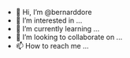 - 👋 Hi, I’m @bernarddore
- 👀 I’m interested in ...
- 🌱 I’m currently learning ...
- 💞️ I’m looking to collaborate on ...
- 📫 How to reach me ...

<!---
bernarddore/bernarddore is a ✨ special ✨ repository because its `README.md` (this file) appears on your GitHub profile.
You can click the Preview link to take a look at your changes.
--->
